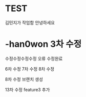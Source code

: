 # TEST

김민지가 작업함
안녕하세요

# -han0won 3차 수정

수정수정수정수정 오류 수정완료

6차 수정
7차 수정
8차 수정

8차 수정 브랜치 생성


13차 수정 feature3 추가
